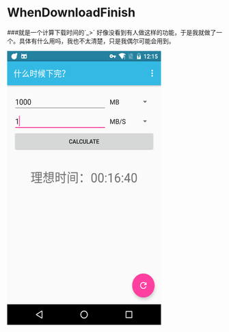 # WhenDownloadFinish
###就是一个计算下载时间的´_>`
好像没看到有人做这样的功能，于是我就做了一个。具体有什么用吗，我也不太清楚，只是我偶尔可能会用到。
  
  
<img src="https://github.com/meunicorn/WhenDownloadFinish/blob/master/screenshots/device-2016-02-16-121606.png" width="360px" height="640px" />

